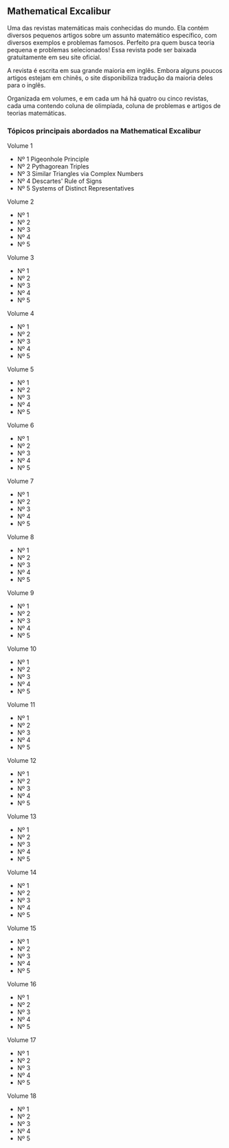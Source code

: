 ## Mathematical Excalibur

Uma das revistas matemáticas mais conhecidas do mundo. Ela contém diversos pequenos artigos sobre um assunto matemático específico, com diversos exemplos e problemas famosos. Perfeito pra quem busca teoria pequena e problemas selecionados!
Essa revista pode ser baixada gratuitamente em seu site oficial.

A revista é escrita em sua grande maioria em inglês. Embora alguns poucos artigos estejam em chinês, o site disponibiliza tradução da maioria deles para o inglês.

Organizada em volumes, e em cada um há há quatro ou cinco revistas, cada uma contendo coluna de olimpíada, coluna de problemas e artigos de teorias matemáticas.

### Tópicos principais abordados na Mathematical Excalibur

Volume 1

 - Nº 1 Pigeonhole Principle
 - Nº 2 Pythagorean Triples
 - Nº 3 Similar Triangles via Complex Numbers
 - Nº 4 Descartes' Rule of Signs
 - Nº 5 Systems of Distinct Representatives

Volume 2

 - Nº 1
 - Nº 2
 - Nº 3
 - Nº 4
 - Nº 5

Volume 3

 - Nº 1
 - Nº 2
 - Nº 3
 - Nº 4
 - Nº 5

Volume 4

 - Nº 1
 - Nº 2
 - Nº 3
 - Nº 4
 - Nº 5

Volume 5

 - Nº 1
 - Nº 2
 - Nº 3
 - Nº 4
 - Nº 5

Volume 6

 - Nº 1
 - Nº 2
 - Nº 3
 - Nº 4
 - Nº 5

Volume 7

 - Nº 1
 - Nº 2
 - Nº 3
 - Nº 4
 - Nº 5

Volume 8

 - Nº 1
 - Nº 2
 - Nº 3
 - Nº 4
 - Nº 5

Volume 9

 - Nº 1
 - Nº 2
 - Nº 3
 - Nº 4
 - Nº 5

Volume 10

 - Nº 1
 - Nº 2
 - Nº 3
 - Nº 4
 - Nº 5

Volume 11

 - Nº 1
 - Nº 2
 - Nº 3
 - Nº 4
 - Nº 5

Volume 12

 - Nº 1
 - Nº 2
 - Nº 3
 - Nº 4
 - Nº 5

Volume 13

 - Nº 1
 - Nº 2
 - Nº 3
 - Nº 4
 - Nº 5

Volume 14

 - Nº 1
 - Nº 2
 - Nº 3
 - Nº 4
 - Nº 5

Volume 15

 - Nº 1
 - Nº 2
 - Nº 3
 - Nº 4
 - Nº 5

Volume 16

 - Nº 1
 - Nº 2
 - Nº 3
 - Nº 4
 - Nº 5

Volume 17

 - Nº 1
 - Nº 2
 - Nº 3
 - Nº 4
 - Nº 5

Volume 18

 - Nº 1
 - Nº 2
 - Nº 3
 - Nº 4
 - Nº 5
